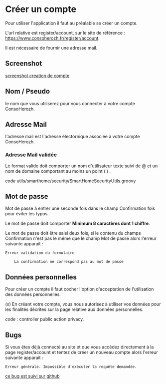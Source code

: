 
# Créer un compte

Pour utiliser l'application il faut au préalable se créer un compte.

L'url relative est register/account, sur le site de référence : https://www.consoherozh.fr/register/account.

Il est nécessaire de fournir une adresse mail.

## Screenshot

[screenshot creation de compte](screenshots/register.account.png)

## Nom / Pseudo

le nom que vous utiliserez pour vous connecter à votre compte ConsoHerozh.

## Adresse Mail

l'adresse mail est l'adresse électornique associée à votre compte ConsoHerozh.

### Adresse Mail validée

Le format valide doit comporter un nom d'utilisateur texte suivi de @ et un nom de domaine comportant au moins un point (.)  .

_code_  utils/smarthome/security/SmartHomeSecurityUtils.groovy

## Mot de passe

Mot de passe à entrer une seconde fois dans le champ Confirmation fois pour éviter les typos.

Le mot de passe doit comporter **Minimum 8 caractères dont 1 chiffre**.

Le mot de passe doit être saisi deux fois, si le contenu du champs Confirmation n'est pas le même que le champ Mot de passe alors l'erreur suivante apparait :

    Erreur validation du formulaire

        La confirmation ne correspond pas au mot de passe

## Données personnelles

Pour créer un compte il faut cocher l'option d'acceptation de l'utilisation des données personnelles.

(x) En créant votre compte, vous nous autorisez à utiliser vos données pour les finalités décrites sur la page relative aux données personnelles.

_code_ : controller public action privacy.


## Bugs

Si vous êtes déjà connecté au site et que vous accèdez directement à la page register/account et tentez de créer un nouveau compte alors l'erreur suivante apparait :

    Erreur générale. Impossible d'exécuter la requête demandée. 

[ce bug est suivi sur github](https://github.com/consometers/consoherozh/issues/5)